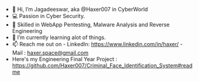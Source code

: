 - 👋 Hi, I’m Jagadeeswar, aka @Haxer007 in CyberWorld
- 💻 Passion in Cyber Security.
- 👀 Skilled in WebApp Pentesting, Malware Analysis and Reverse Engineering
- 🌱 I’m currently learning alot of things.
- 📫 Reach me out on 
          - LinkedIn: https://www.linkedin.com/in/haxer/
          - Mail    : haxer.space@gmail.com
- Here's my Engineering Final Year Project : https://github.com/Haxer007/Criminal_Face_Identification_System#readme
<!---
Haxer007/Haxer007 is a ✨ special ✨ repository because its `README.md` (this file) appears on your GitHub profile.
You can click the Preview link to take a look at your changes.
--->
